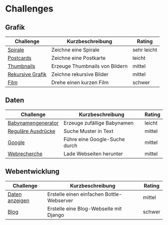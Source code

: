
# Challenges

## Grafik

| Challenge | Kurzbeschreibung | Rating |
|-----------|------------------|--------|
| [Spirale](spiral/spiral.md) | Zeichne eine Spirale | sehr leicht |
| [Postcards](postcards/postcard.md) | Zeichne eine Postkarte | leicht |
| [Thumbnails](thumbnails/README.md) | Erzeuge Thumbnails von Bildern | mittel |
| [Rekursive Grafik](recursive_graph/recursive_graph.md) | Zeichne rekursive Bilder | mittel |
| [Film](movie/README.md) | Drehe einen kurzen Film | schwer |

## Daten

| Challenge | Kurzbeschreibung | Rating |
|-----------|------------------|--------|
| [Babynamengenerator](babynamengenerator.md) | Erzeuge zufällige Babynamen | leicht |
| [Reguläre Ausdrücke](regular_expressions/regex.md) | Suche Muster in Text | mittel |
| [Google](google.md) | Führe eine Google-Suche durch | mittel |
| [Webrecherche](webrecherche.md) | Lade Webseiten herunter | mittel |

## Webentwicklung

| Challenge | Kurzbeschreibung | Rating |
|-----------|------------------|--------|
| [Daten anzeigen](website/webpage.md) | Erstelle einen einfachen Bottle-Webserver | mittel |
| [Blog](blog.md) | Erstelle eine Blog-Webseite mit Django | schwer | 
